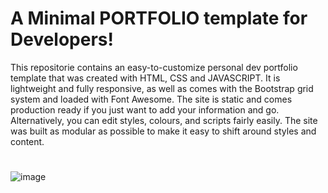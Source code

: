 # A Minimal PORTFOLIO template for Developers!
This repositorie contains an easy-to-customize personal dev portfolio template that was created with HTML, CSS and JAVASCRIPT. 
It is lightweight and fully responsive, as well as comes with the Bootstrap grid system and loaded with Font Awesome. 
The site is static and comes production ready if you just want to add your information and go. 
Alternatively, you can edit styles, colours, and scripts fairly easily. The site was built as modular as possible to make it easy to shift around styles and content.

#
![image](https://user-images.githubusercontent.com/97431540/149746996-ab1d8559-a701-4fbd-aa1e-7c6b1c0be4e3.png)


